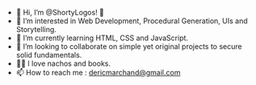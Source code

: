 - 👋 Hi, I’m @ShortyLogos! 🐸
- 👀 I’m interested in Web Development, Procedural Generation, UIs and Storytelling.
- 🌱 I’m currently learning HTML, CSS and JavaScript.
- 💞️ I’m looking to collaborate on simple yet original projects to secure solid fundamentals.
- 🧙‍♂️ I love nachos and books.
- 📫 How to reach me : dericmarchand@gmail.com


<!---
ShortyLogos/ShortyLogos is a ✨ special ✨ repository because its `README.md` (this file) appears on your GitHub profile.
You can click the Preview link to take a look at your changes.
--->
